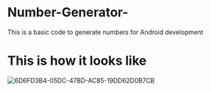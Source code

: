 # Number-Generator-
This is a basic code to generate numbers for Android development 
 

# This is how it looks like 

![6D6FD3B4-05DC-47BD-AC85-19DD62D0B7CB](https://user-images.githubusercontent.com/100248770/158918280-6a06480a-4643-4659-8ca2-d0afb753eab0.png)
  
